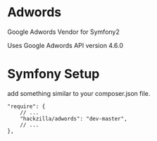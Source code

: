 Adwords
=======

Google Adwords Vendor for Symfony2

Uses Google Adwords API version 4.6.0


Symfony Setup
=================

add something similar to your composer.json file.

    "require": {
        // ...
        "hackzilla/adwords": "dev-master",
        // ...
    },
